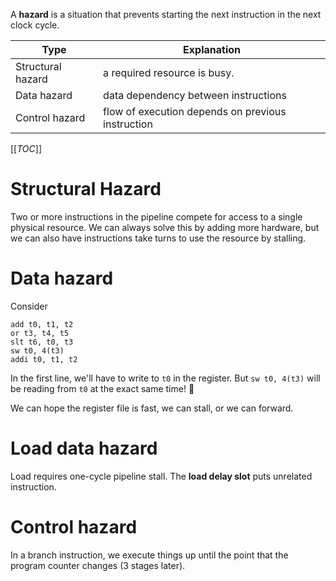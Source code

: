 A **hazard** is a situation that prevents starting the next instruction in the next clock cycle.

|Type|Explanation|
|----|-----------|
|Structural hazard|a required resource is busy.|
|Data hazard|data dependency between instructions|
|Control hazard|flow of execution depends on previous instruction|

[[_TOC_]]

# Structural Hazard

Two or more instructions in the pipeline compete for access to a single physical resource. We can always solve this by adding more hardware, but we can also have instructions take turns to use the resource by stalling.

# Data hazard

Consider 

```
add t0, t1, t2
or t3, t4, t5
slt t6, t0, t3
sw t0, 4(t3)
addi t0, t1, t2
```

In the first line, we'll have to write to `t0` in the register. But `sw t0, 4(t3)` will be reading from `t0` at the exact same time! 🚨

We can hope the register file is fast, we can stall, or we can forward.

# Load data hazard

Load requires one-cycle pipeline stall. The **load delay slot** puts unrelated instruction. 

# Control hazard

In a branch instruction, we execute things up until the point that the program counter changes (3 stages later). 